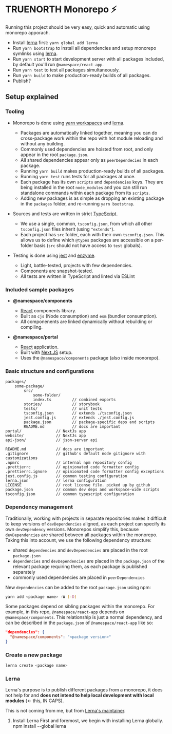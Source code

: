 # TRUENORTH Monorepo ⚡️

Running this project should be very easy, quick and automatic using monorepo
apporach.

- Install [lerna](https://github.com/lerna/lerna) first: `yarn global add lerna`
- Run `yarn bootstrap` to install all dependencies and setup monorepo symlinks
  using [lerna](https://github.com/lerna/lerna).
- Run `yarn start` to start development server with all packages included, by
  default you'll run `@namespace/react-app`.
- Run `yarn test` to test all packages simultaneously.
- Run `yarn build` to make production-ready builds of all packages.
- Publish?

## Setup explained

### Tooling

- Monorepo is done using
  [yarn workspaces](https://yarnpkg.com/lang/en/docs/workspaces/) and
  [lerna](https://github.com/lerna/lerna).

  - Packages are automatically linked together, meaning you can do cross-package
    work within the repo with hot module reloading and without any building.
  - Commonly used dependencies are hoisted from root, and only appear in the
    root `package.json`.
  - All shared dependencies appear only as `peerDependecies` in each package.
  - Running `yarn build` makes production-ready builds of all packages.
  - Running `yarn test` runs tests for all packages at once.
  - Each package has its own `scripts` and `dependencies` keys. They are being
    installed in the root `node_modules` and you can still run standalone
    commands within each package from its `scripts`.
  - Adding new packages is as simple as dropping an existing package in the
    `packages` folder, and re-running `yarn bootstrap`.

- Sources and tests are written in strict
  [TypeScript](https://github.com/Microsoft/TypeScript).

  - We use a single, common, `tsconfig.json`, from which all other
    `tsconfig.json` files inherit (using `"extends"`).
  - Each project has `src` folder, each with their own `tsconfig.json`. This
    allows us to define which `@types` packages are accessible on a per-folder
    basis (`src` should not have access to `test` globals).

- Testing is done using [jest](https://jestjs.io/) and
  [enzyme](https://airbnb.io/enzyme/).
  - Light, battle-tested, projects with few dependencies.
  - Components are snapshot-tested.
  - All tests are written in TypeScript and linted via ESLint

### Included sample packages

- **@namespace/components**

  - [React](https://github.com/facebook/react) components library.
  - Built as `cjs` (Node consumption) and `esm` (bundler consumption).
  - All componenents are linked dynamically without rebuilding or compiling.

- **@namespace/portal**
  - [React](https://github.com/facebook/react) application.
  - Built with [Next.JS](https://nextjs.com/) setup.
  - Uses the `@namespace/components` package (also inside monorepo).

### Basic structure and configurations

```
packages/
    some-package/
        src/
            some-folder/
            index.ts         // combined exports
        stories/             // storybook
        tests/               // unit tests
        tsconfig.json        // extends ./tsconfig.json
        jest.config.js       // extends ./jest.config.js
        package.json         // package-specific deps and scripts
        README.md            // docs are important
portal/               // NextJs app
website/              // NextJs app
api-json/             // json-server api

README.md             // docs are important
.gitignore            // github's default node gitignore with customizations
.npmrc                // internal npm repository config
.prettierrc           // opinionated code formatter config
.prettierrc.ignore    // opinionated code formatter config exceptions
jest.config.js        // common testing configuration
lerna.json            // lerna configuration
LICENSE               // root license file. picked up by github
package.json          // common dev deps and workspace-wide scripts
tsconfig.json         // common typescript configuration
```

### Dependency management

Traditionally, working with projects in separate repositories makes it difficult
to keep versions of `devDependencies` aligned, as each project can specify its
own `devDependency` versions. Monorepos simplify this, because `devDependencies`
are shared between all packages within the monorepo. Taking this into account,
we use the following dependency structure:

- shared `dependencies` and `devDependencies` are placed in the root
  `package.json`
- `dependencies` and `devDependencies` are placed in the `package.json` of the
  relevant package requiring them, as each package is published separately
- commonly used dependencies are placed in `peerDependencies`

New `dependencies` can be added to the root `package.json` using npm:

```sh
yarn add <package name> -W [-D]
```

Some packages depend on sibling packages within the monorepo. For example, in
this repo, `@namespace/react-app` depends on `@namespace/components`. This
relationship is just a normal dependency, and can be described in the
`package.json` of `@namespace/react-app` like so:

```json
"dependencies": {
  "@namespace/components": "<package version>"
}
```

### Create a new package

```sh
lerna create <package name>
```

### Lerna

Lerna's purpose is to publish different packages from a monorepo, it does not
help for and **does not intend to help local development with local modules**
(<- this, IN CAPS).

This is not coming from me, but from
[Lerna's maintainer](https://github.com/lerna/lerna/issues/1243#issuecomment-401396850).

1. Install Lerna First and foremost, we begin with installing Lerna globally.
   npm install --global lerna
